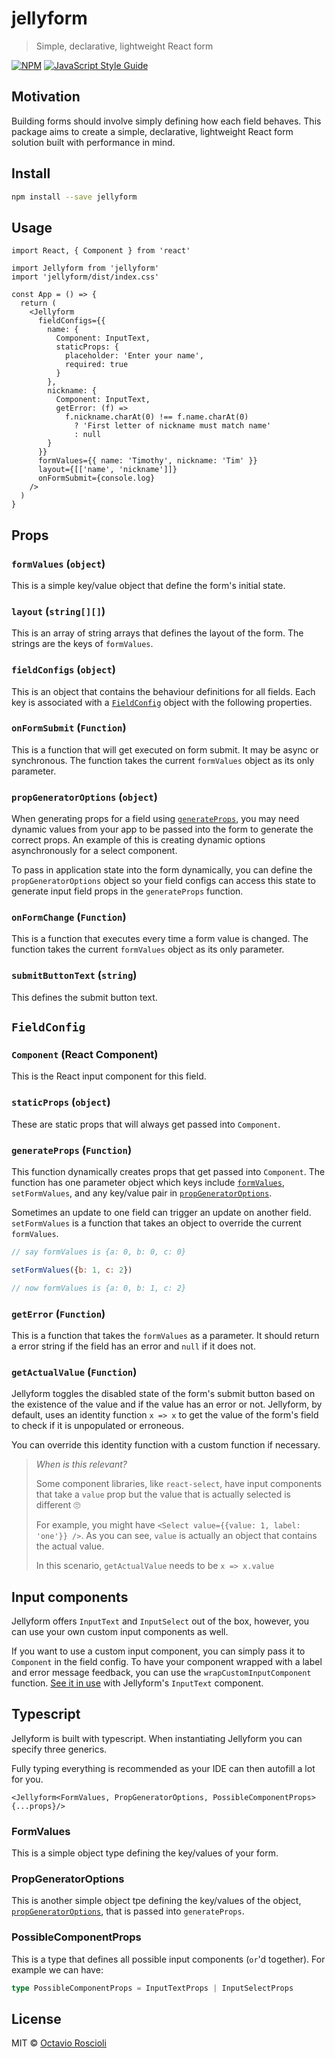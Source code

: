 # jellyform

> Simple, declarative, lightweight React form

[![NPM](https://img.shields.io/npm/v/jellyform.svg)](https://www.npmjs.com/package/jellyform) [![JavaScript Style Guide](https://img.shields.io/badge/code_style-standard-brightgreen.svg)](https://standardjs.com)

## Motivation

Building forms should involve simply defining how each field behaves. This package aims to create a simple, declarative, lightweight React form solution built with performance in mind.

## Install

```bash
npm install --save jellyform
```

## Usage

```tsx
import React, { Component } from 'react'

import Jellyform from 'jellyform'
import 'jellyform/dist/index.css'

const App = () => {
  return (
    <Jellyform
      fieldConfigs={{
        name: {
          Component: InputText,
          staticProps: {
            placeholder: 'Enter your name',
            required: true
          }
        },
        nickname: {
          Component: InputText,
          getError: (f) =>
            f.nickname.charAt(0) !== f.name.charAt(0)
              ? 'First letter of nickname must match name'
              : null
        }
      }}
      formValues={{ name: 'Timothy', nickname: 'Tim' }}
      layout={[['name', 'nickname']]}
      onFormSubmit={console.log}
    />
  )
}
```

## Props

### `formValues` (`object`)

This is a simple key/value object that define the form's initial state.

### `layout` (`string[][]`)

This is an array of string arrays that defines the layout of the form. The strings are the keys of `formValues`.

### `fieldConfigs` (`object`)

This is an object that contains the behaviour definitions for all fields. Each key is associated with a [`FieldConfig`](#fieldconfig) object with the following properties.

### `onFormSubmit` (`Function`)

This is a function that will get executed on form submit. It may be async or synchronous. The function takes the current `formValues` object as its only parameter.

### `propGeneratorOptions` (`object`)

When generating props for a field using [`generateProps`](#generateprops-function), you may need dynamic values from your app to be passed into the form to generate the correct props. An example of this is creating dynamic options asynchronously for a select component.

To pass in application state into the form dynamically, you can define the `propGeneratorOptions` object so your field configs can access this state to generate input field props in the `generateProps` function.

### `onFormChange` (`Function`)

This is a function that executes every time a form value is changed. The function takes the current `formValues` object as its only parameter.

### `submitButtonText` (`string`)

This defines the submit button text.

## `FieldConfig`

### `Component` (React Component)

This is the React input component for this field.

### `staticProps` (`object`)

These are static props that will always get passed into `Component`.

### `generateProps` (`Function`)

This function dynamically creates props that get passed into `Component`. The function has one parameter object which keys include [`formValues`](#formvalues-object), `setFormValues`, and any key/value pair in [`propGeneratorOptions`](#propgeneratoroptions-object).

Sometimes an update to one field can trigger an update on another field. `setFormValues` is a function that takes an object to override the current `formValues`.

```js
// say formValues is {a: 0, b: 0, c: 0}

setFormValues({b: 1, c: 2})

// now formValues is {a: 0, b: 1, c: 2}
```

### `getError` (`Function`)

This is a function that takes the `formValues` as a parameter. It should return a error string if the field has an error and `null` if it does not.

### `getActualValue` (`Function`)

Jellyform toggles the disabled state of the form's submit button based on the existence of the value and if the value has an error or not. Jellyform, by default, uses an identity function `x => x` to get the value of the form's field to check if it is unpopulated or erroneous.

You can override this identity function with a custom function if necessary.

> *When is this relevant?*
>
>Some component libraries, like `react-select`, have input components that take a `value` prop but the value that is actually selected is different 🙄
>
> For example, you might have `<Select value={{value: 1, label: 'one'}} />`. As you can see, `value` is actually an object that contains the actual value.
>
> In this scenario, `getActualValue` needs to be `x => x.value`

## Input components

Jellyform offers `InputText` and `InputSelect` out of the box, however, you can use your own custom input components as well.

If you want to use a custom input component, you can simply pass it to `Component` in the field config. To have your component wrapped with a label and error message feedback, you can use the `wrapCustomInputComponent` function. [See it in use](src/components/InputText.tsx) with Jellyform's `InputText` component.

## Typescript

Jellyform is built with typescript. When instantiating Jellyform you can specify three generics.

Fully typing everything is recommended as your IDE can then autofill a lot for you.

```tsx
<Jellyform<FormValues, PropGeneratorOptions, PossibleComponentProps> {...props}/>
```

### FormValues

This is a simple object type defining the key/values of your form.

### PropGeneratorOptions

This is another simple object tpe defining the key/values of the object, [`propGeneratorOptions`](#propgeneratoroptions-object), that is passed into `generateProps`.

### PossibleComponentProps

This is a type that defines all possible input components (`or`'d together). For example we can have:

```ts
type PossibleComponentProps = InputTextProps | InputSelectProps
```

## License

MIT © [Octavio Roscioli](https://github.com/roscioli)
